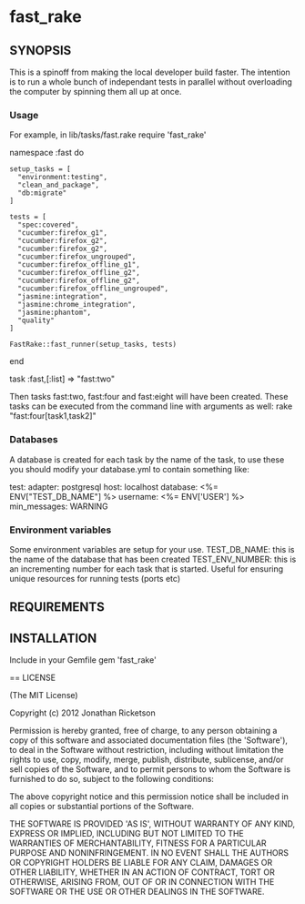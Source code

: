 fast_rake
=========

## SYNOPSIS

This is a spinoff from making the local developer build faster. The intention is to run a whole bunch of independant tests in parallel
without overloading the computer by spinning them all up at once. 

### Usage
For example, in lib/tasks/fast.rake
  require 'fast_rake'

  namespace :fast do
    
    setup_tasks = [
      "environment:testing",
      "clean_and_package",
      "db:migrate"
    ]

    tests = [
      "spec:covered",
      "cucumber:firefox_g1",
      "cucumber:firefox_g2",
      "cucumber:firefox_g2",
      "cucumber:firefox_ungrouped",
      "cucumber:firefox_offline_g1",
      "cucumber:firefox_offline_g2",
      "cucumber:firefox_offline_g2",
      "cucumber:firefox_offline_ungrouped",
      "jasmine:integration",
      "jasmine:chrome_integration",
      "jasmine:phantom",
      "quality"
    ]
    
    FastRake::fast_runner(setup_tasks, tests)
  
  end
  
  task :fast,[:list] => "fast:two"
  
Then tasks fast:two, fast:four and fast:eight will have been created.
These tasks can be executed from the command line with arguments as well:
  rake "fast:four[task1,task2]"

### Databases
A database is created for each task by the name of the task, to use these you should modify your database.yml to contain something like:

  test:
    adapter: postgresql
    host: localhost
    database: <%= ENV["TEST_DB_NAME"] %>
    username: <%= ENV['USER'] %>
    min_messages: WARNING

### Environment variables
Some environment variables are setup for your use.
TEST_DB_NAME: this is the name of the database that has been created
TEST_ENV_NUMBER: this is an incrementing number for each task that is started. Useful for ensuring unique resources for running tests (ports etc)


## REQUIREMENTS


## INSTALLATION
Include in your Gemfile
  gem 'fast_rake'


== LICENSE

(The MIT License)

Copyright (c) 2012 Jonathan Ricketson

Permission is hereby granted, free of charge, to any person obtaining
a copy of this software and associated documentation files (the
'Software'), to deal in the Software without restriction, including
without limitation the rights to use, copy, modify, merge, publish,
distribute, sublicense, and/or sell copies of the Software, and to
permit persons to whom the Software is furnished to do so, subject to
the following conditions:

The above copyright notice and this permission notice shall be
included in all copies or substantial portions of the Software.

THE SOFTWARE IS PROVIDED 'AS IS', WITHOUT WARRANTY OF ANY KIND,
EXPRESS OR IMPLIED, INCLUDING BUT NOT LIMITED TO THE WARRANTIES OF
MERCHANTABILITY, FITNESS FOR A PARTICULAR PURPOSE AND NONINFRINGEMENT.
IN NO EVENT SHALL THE AUTHORS OR COPYRIGHT HOLDERS BE LIABLE FOR ANY
CLAIM, DAMAGES OR OTHER LIABILITY, WHETHER IN AN ACTION OF CONTRACT,
TORT OR OTHERWISE, ARISING FROM, OUT OF OR IN CONNECTION WITH THE
SOFTWARE OR THE USE OR OTHER DEALINGS IN THE SOFTWARE.

